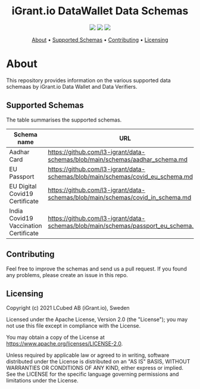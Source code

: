<h1 align="center">
    iGrant.io DataWallet Data Schemas
</h1>

<p align="center">
    <a href="/../../commits/" title="Last Commit"><img src="https://img.shields.io/github/last-commit/l3-igrant/data-schemas?style=flat"></a>
    <a href="/../../issues" title="Open Issues"><img src="https://img.shields.io/github/issues/l3-igrant/data-schemas?style=flat"></a>
    <a href="./LICENSE" title="License"><img src="https://img.shields.io/badge/License-Apache%202.0-green.svg?style=flat"></a>
</p>


<p align="center">
  <a href="#about">About</a> •
  <a href="#supported-schemas">Supported Schemas</a> •
  <a href="#contributing">Contributing</a> •
  <a href="#licensing">Licensing</a>
</p>

# About

This repository provides information on the various supported data schemaas by iGrant.io Data Wallet and Data Verifiers.

## Supported Schemas

The table summarises the supported schemas.

| Schema name                           | URL                                                                               |
|---------------------------------------|-----------------------------------------------------------------------------------|
| Aadhar Card                           | https://github.com/l3-igrant/data-schemas/blob/main/schemas/aadhar_schema.md      |
| EU Passport                           | https://github.com/l3-igrant/data-schemas/blob/main/schemas/covid_eu_schema.md    |
| EU Digital Covid19 Certificate        | https://github.com/l3-igrant/data-schemas/blob/main/schemas/covid_in_schema.md    |
| India Covid19 Vaccination Certificate | https://github.com/l3-igrant/data-schemas/blob/main/schemas/passport_eu_schema.md |                                                                                                 	|

## Contributing

Feel free to improve the schemas and send us a pull request. If you found any problems, please create an issue in this repo.

## Licensing
Copyright (c) 2021 LCubed AB (iGrant.io), Sweden

Licensed under the Apache License, Version 2.0 (the "License"); you may not use this file except in compliance with the License.

You may obtain a copy of the License at https://www.apache.org/licenses/LICENSE-2.0.

Unless required by applicable law or agreed to in writing, software distributed under the License is distributed on an "AS IS" BASIS, WITHOUT WARRANTIES OR CONDITIONS OF ANY KIND, either express or implied. See the LICENSE for the specific language governing permissions and limitations under the License.
